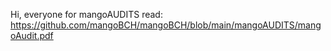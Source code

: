 Hi, everyone for mangoAUDITS read: https://github.com/mangoBCH/mangoBCH/blob/main/mangoAUDITS/mangoAudit.pdf
